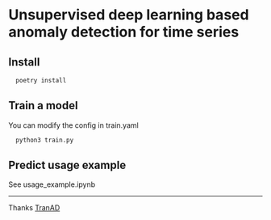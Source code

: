 # Unsupervised deep learning based anomaly detection for time series


## Install

```python
  poetry install
```

## Train a model

You can modify the config in train.yaml
```python
  python3 train.py
```

## Predict usage example

See usage_example.ipynb



----

Thanks [TranAD](https://github.com/imperial-qore/TranAD)